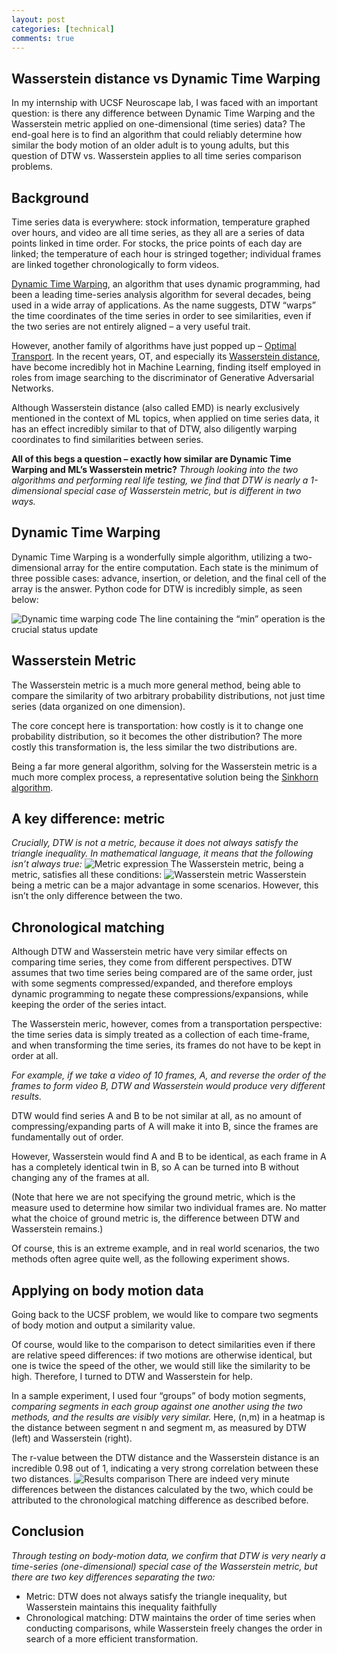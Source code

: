 ```yaml
---
layout: post
categories: [technical]
comments: true
---
```

## Wasserstein distance vs Dynamic Time Warping
In my internship with UCSF Neuroscape lab, I was faced with an important question: is there any difference between Dynamic Time Warping and the Wasserstein metric applied on one-dimensional (time series) data? The end-goal here is to find an algorithm that could reliably determine how similar the body motion of an older adult is to young adults, but this question of DTW vs. Wasserstein applies to all time series comparison problems.

## Background
Time series data is everywhere: stock information, temperature graphed over hours, and video are all time series, as they all are a series of data points linked in time order. For stocks, the price points of each day are linked; the temperature of each hour is stringed together; individual frames are linked together chronologically to form videos.

[Dynamic Time Warping](https://youtu.be/_K1OsqCicBY), an algorithm that uses dynamic programming, had been a leading time-series analysis algorithm for several decades, being used in a wide array of applications. As the name suggests, DTW “warps” the time coordinates of the time series in order to see similarities, even if the two series are not entirely aligned – a very useful trait.

However, another family of algorithms have just popped up – [Optimal Transport](https://en.wikipedia.org/wiki/Transportation_theory_(mathematics)). In the recent years, OT, and especially its [Wasserstein distance](https://en.wikipedia.org/wiki/Wasserstein_metric), have become incredibly hot in Machine Learning, finding itself employed in roles from image searching to the discriminator of Generative Adversarial Networks.

Although Wasserstein distance (also called EMD) is nearly exclusively mentioned in the context of ML topics, when applied on time series data, it has an effect incredibly similar to that of DTW, also diligently warping coordinates to find similarities between series.

**All of this begs a question – exactly how similar are Dynamic Time Warping and ML’s Wasserstein metric?**
*Through looking into the two algorithms and performing real life testing, we find that DTW is nearly a 1-dimensional special case of Wasserstein metric, but is different in two ways.*

## Dynamic Time Warping
Dynamic Time Warping is a wonderfully simple algorithm, utilizing a two-dimensional array for the entire computation. Each state is the minimum of three possible cases: advance, insertion, or deletion, and the final cell of the array is the answer. Python code for DTW is incredibly simple, as seen below:

![Dynamic time warping code](/imgs/1-1.png)
The line containing the “min” operation is the crucial status update

## Wasserstein Metric
The Wasserstein metric is a much more general method, being able to compare the similarity of two arbitrary probability distributions, not just time series (data organized on one dimension).

The core concept here is transportation: how costly is it to change one probability distribution, so it becomes the other distribution? The more costly this transformation is, the less similar the two distributions are.

Being a far more general algorithm, solving for the Wasserstein metric is a much more complex process, a representative solution being the [Sinkhorn algorithm](https://papers.nips.cc/paper/4927-sinkhorn-distances-lightspeed-computation-of-optimal-transport.pdf).

## A key difference: metric
*Crucially, DTW is not a metric, because it does not always satisfy the triangle inequality. In mathematical language, it means that the following isn’t always true:*
![Metric expression](/imgs/1-2.png)
The Wasserstein metric, being a metric, satisfies all these conditions:
![Wasserstein metric](/imgs/1-3.png)
Wasserstein being a metric can be a major advantage in some scenarios. However, this isn’t the only difference between the two.

## Chronological matching
Although DTW and Wasserstein metric have very similar effects on comparing time series, they come from different perspectives. DTW assumes that two time series being compared are of the same order, just with some segments compressed/expanded, and therefore employs dynamic programming to negate these compressions/expansions, while keeping the order of the series intact.

The Wasserstein meric, however, comes from a transportation perspective: the time series data is simply treated as a collection of each time-frame, and when transforming the time series, its frames do not have to be kept in order at all.

*For example, if we take a video of 10 frames, A, and reverse the order of the frames to form video B, DTW and Wasserstein would produce very different results.*

DTW would find series A and B to be not similar at all, as no amount of compressing/expanding parts of A will make it into B, since the frames are fundamentally out of order.

However, Wasserstein would find A and B to be identical, as each frame in A has a completely identical twin in B, so A can be turned into B without changing any of the frames at all.

(Note that here we are not specifying the ground metric, which is the measure used to determine how similar two individual frames are. No matter what the choice of ground metric is, the difference between DTW and Wasserstein remains.)

Of course, this is an extreme example, and in real world scenarios, the two methods often agree quite well, as the following experiment shows.

## Applying on body motion data
Going back to the UCSF problem, we would like to compare two segments of body motion and output a similarity value.

Of course, would like to the comparison to detect similarities even if there are relative speed differences: if two motions are otherwise identical, but one is twice the speed of the other, we would still like the similarity to be high. Therefore, I turned to DTW and Wasserstein for help.

In a sample experiment, I used four “groups” of body motion segments, *comparing segments in each group against one another using the two methods, and the results are visibly very similar.* Here, (n,m) in a heatmap is the distance between segment n and segment m, as measured by DTW (left) and Wasserstein (right).

The r-value between the DTW distance and the Wasserstein distance is an incredible 0.98 out of 1, indicating a very strong correlation between these two distances.
![Results comparison](/imgs/1-4.png)
There are indeed very minute differences between the distances calculated by the two, which could be attributed to the chronological matching difference as described before.

## Conclusion
*Through testing on body-motion data, we confirm that DTW is very nearly a time-series (one-dimensional) special case of the Wasserstein metric, but there are two key differences separating the two:*

* Metric: DTW does not always satisfy the triangle inequality, but Wasserstein maintains this inequality faithfully
* Chronological matching: DTW maintains the order of time series when conducting comparisons, while Wasserstein freely changes the order in search of a more efficient transformation.
